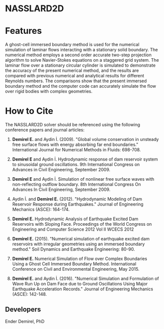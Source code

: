 # NASSLARD2D
# Features

A ghost-cell immersed boundary method is used for the numerical simulation of laminar flows interacting with a stationary solid boundary. The numerical method employs a second order accurate two-step projection algorithm to solve Navier-Stokes equations on a staggered grid system. The laminar flow over a stationary circular cylinder is simulated to demonstrate the accuracy of the present numerical method, and the results are compared with previous numerical and analytical results for different Reynolds numbers. The comparisons show that the present immersed boundary method and the computer code can accurately simulate the flow over rigid bodies with complex geometries.


# How to Cite

The NASSLARD2D solver should be referenced using the following conference papers and journal articles:

1.  **Demirel E.** and Aydin İ. (2009). "Global volume conservation in unsteady free surface flows with energy absorbing far end boundaries." International Journal for Numerical Methods in Fluids: 698-708.
    
2.  **Demirel E** and Aydin İ. Hydrodynamic response of dam reservoir system to sinusoidal ground oscillations. 9th International Congress on Advances in Civil Engineering, September 2009.
    
3.  **Demirel E** and Aydin İ. Simulation of nonlinear free surface waves with non-reflecting outflow boundary. 8th International Congress On Advances In Civil Engineering, September 2009.
    
4.  Aydin İ. and **Demirel E.** (2012). "Hydrodynamic Modeling of Dam Reservoir Response during Earthquakes." Journal of Engineering Mechanics (ASCE): 164-174.
    
5.  **Demirel E.** Hydrodynamic Analysis of Earthquake Excited Dam Reservoirs with Sloping Face. Proceedings of the World Congress on Engineering and Computer Science 2012 Vol II WCECS 2012
    
6.  **Demirel E.** (2015). "Numerical simulation of earthquake excited dam reservoirs with irregular geometries using an immersed boundary method." Soil Dynamics and Earthquake Engineering: 80-90.
    
7.  **Demirel E.** Numerical Simulation of Flow over Complex Boundaries Using a Ghost Cell Immersed Boundary Method. International Conference on Civil and Environmental Engineering, May 2015.
    
8.  **Demirel E.** and Aydin İ. (2016). "Numerical Simulation and Formulation of Wave Run Up on Dam Face due to Ground Oscillations Using Major Earthquake Acceleration Records." Journal of Engineering Mechanics (ASCE): 142-148.

## Developers

Ender Demirel, PhD
